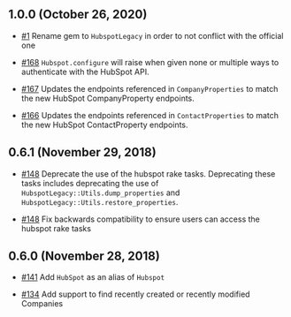 ## 1.0.0 (October 26, 2020)

* [#1] Rename gem to `HubspotLegacy` in order to not conflict with the official one

[#1]: https://github.com/ordwaylabs/hubspot-api-legacy/pull/1

* [#168] `Hubspot.configure` will raise when given none or multiple ways to
  authenticate with the HubSpot API.

[#168]: https://github.com/adimichele/hubspot-ruby/pull/168

* [#167] Updates the endpoints referenced in `CompanyProperties` to match the new
  HubSpot CompanyProperty endpoints.

[#167]: https://github.com/adimichele/hubspot-ruby/pull/167

* [#166] Updates the endpoints referenced in `ContactProperties` to match the new
  HubSpot ContactProperty endpoints.

[#166]: https://github.com/adimichele/hubspot-ruby/pull/166

## 0.6.1 (November 29, 2018)

* [#148] Deprecate the use of the hubspot rake tasks. Deprecating these tasks
  includes deprecating the use of `HubspotLegacy::Utils.dump_properties` and
  `HubspotLegacy::Utils.restore_properties`.

[#148]: https://github.com/adimichele/hubspot-ruby/pull/148

* [#148] Fix backwards compatibility to ensure users can access the hubspot rake
  tasks

[#148]: https://github.com/adimichele/hubspot-ruby/pull/148

## 0.6.0 (November 28, 2018)

* [#141] Add `HubSpot` as an alias of `Hubspot`

[#141]: https://github.com/adimichele/hubspot-ruby/pull/140

* [#134] Add support to find recently created or recently modified Companies

[#134]: https://github.com/adimichele/hubspot-ruby/pull/134
